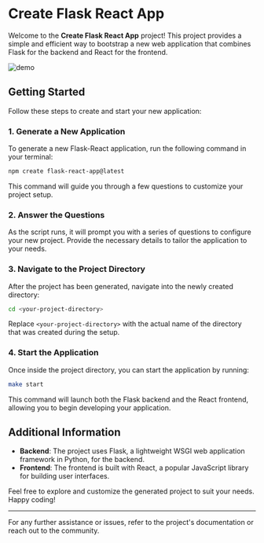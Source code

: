 # Create Flask React App

Welcome to the **Create Flask React App** project! This project provides a simple and efficient way to bootstrap a new web application that combines Flask for the backend and React for the frontend.

![demo](https://github.com/pinkynrg/create-flask-react-app/blob/main/demo.gif)

## Getting Started

Follow these steps to create and start your new application:

### 1. Generate a New Application

To generate a new Flask-React application, run the following command in your terminal:

```bash
npm create flask-react-app@latest
```

This command will guide you through a few questions to customize your project setup.

### 2. Answer the Questions

As the script runs, it will prompt you with a series of questions to configure your new project. Provide the necessary details to tailor the application to your needs.

### 3. Navigate to the Project Directory

After the project has been generated, navigate into the newly created directory:

```bash
cd <your-project-directory>
```

Replace `<your-project-directory>` with the actual name of the directory that was created during the setup.

### 4. Start the Application

Once inside the project directory, you can start the application by running:

```bash
make start
```

This command will launch both the Flask backend and the React frontend, allowing you to begin developing your application.

## Additional Information

- **Backend**: The project uses Flask, a lightweight WSGI web application framework in Python, for the backend.
- **Frontend**: The frontend is built with React, a popular JavaScript library for building user interfaces.

Feel free to explore and customize the generated project to suit your needs. Happy coding!

---

For any further assistance or issues, refer to the project's documentation or reach out to the community.
